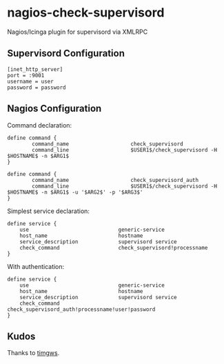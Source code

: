 # nagios-check-supervisord
Nagios/Icinga plugin for supervisord via XMLRPC

## Supervisord Configuration

    [inet_http_server]
    port = :9001
    username = user
    password = password

## Nagios Configuration

Command declaration:

    define command {
            command_name                    check_supervisord
            command_line                    $USER1$/check_supervisord -H $HOSTNAME$ -n $ARG1$
    }
    
    define command {
            command_name                    check_supervisord_auth
            command_line                    $USER1$/check_supervisord -H $HOSTNAME$ -n $ARG1$ -u '$ARG2$' -p '$ARG3$'
    }


Simplest service declaration:

    define service {
        use                             generic-service
        host_name                       hostname
        service_description             supervisord service
        check_command                   check_supervisord!processname
    }

With authentication:

    define service {
        use                             generic-service
        host_name                       hostname
        service_description             supervisord service
        check_command                   check_supervisord_auth!processname!user!password
    }

## Kudos

Thanks to [timgws][1].

[1]: https://github.com/timgws/nagios-supervisord-processes
